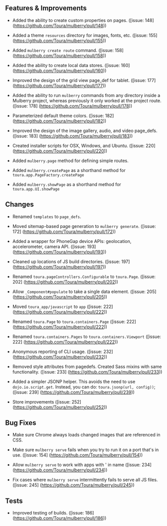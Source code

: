 ## Features & Improvements
* Added the ability to create custom properties on pages.
([issue: 148]
(https://github.com/Toura/mulberry/pull/148))

* Added a theme `resources` directory for images, fonts, etc.
([issue: 155]
(https://github.com/Toura/mulberry/pull/155))

* Added `mulberry create route` command.
([issue: 158]
(https://github.com/Toura/mulberry/pull/158))

* Added the ability to create local data stores.
([issue: 160]
(https://github.com/Toura/mulberry/pull/160))

* Improved the design of the grid view page_def for tablet.
([issue: 177]
(https://github.com/Toura/mulberry/pull/177))

* Added the ability to run `mulberry` commands from any directory inside a Mulberry project, whereas previously it only worked at the project route.
([issue: 178]
(https://github.com/Toura/mulberry/pull/178))

* Parameterized default theme colors. 
([issue: 182]
(https://github.com/Toura/mulberry/pull/182))

* Improved the design of the image gallery, audio, and video page_defs.
([issue: 183]
(https://github.com/Toura/mulberry/pull/183))

* Created installer scripts for OSX, Windows, and Ubuntu. 
([issue: 220]
(https://github.com/Toura/mulberry/pull/220))

* Added `mulberry.page` method for defining simple routes.

* Added `mulberry.createPage` as a shorthand method for `toura.app.PageFactory.createPage`

* Added `mulberry.showPage` as a shorthand method for `toura.app.UI.showPage`

## Changes
* Renamed `templates` to `page_defs`.

* Moved sitemap-based page generation to `mulberry generate`.
([issue: 172]
(https://github.com/Toura/mulberry/pull/172))

* Added a wrapper for PhoneGap device APIs: geolocation, accelerometer, camera API.
([issue: 193]
(https://github.com/Toura/mulberry/pull/193))

* Cleaned up locations of JS build directories.
([issue: 197]
(https://github.com/Toura/mulberry/pull/197))

* Renamed `toura.pageControllers.Configurable` to `toura.Page`.
([issue: 202]
(https://github.com/Toura/mulberry/pull/202))

* Allow `_Component#populate` to take a single data element.
([issue: 205]
(https://github.com/Toura/mulberry/pull/205))

* Moved `toura_app/javascript` to `app`
([issue: 222]
(https://github.com/Toura/mulberry/pull/222))

* Renamed `toura.Page` to `toura.containers.Page`
([issue: 222]
(https://github.com/Toura/mulberry/pull/222))

* Renamed `toura.containers.Pages` to `toura.containers.Viewport`
([issue: 222]
(https://github.com/Toura/mulberry/pull/222))

* Anonymous reporting of CLI usage.
([issue: 232]
(https://github.com/Toura/mulberry/pull/232))

* Removed style attributes from pagedefs. Created Sass mixins with same functionality.
([issue: 233]
(https://github.com/Toura/mulberry/pull/233))

* Added a simpler JSONP helper. This avoids the need to use `dojo.io.script.get`. Instead, you can do: `toura.jsonp(url, config))`;
([issue: 239]
(https://github.com/Toura/mulberry/pull/239))

* Store improvements
([issue: 252]
(https://github.com/Toura/mulberry/pull/252))


## Bug Fixes
* Make sure Chrome always loads changed images that are referenced in CSS. 

* Make sure `mulberry serve` fails when you try to run it on a port that's in use.
([issue: 154]
(https://github.com/Toura/mulberry/pull/154))

* Allow `mulberry serve` to work with apps with ' in name
([issue: 234]
(https://github.com/Toura/mulberry/pull/234))

* Fix cases where `mulberry serve` intermittently fails to serve all JS files.
([issue: 245]
(https://github.com/Toura/mulberry/pull/245))

## Tests
* Improved testing of builds.
([issue: 186]
(https://github.com/Toura/mulberry/pull/186))

